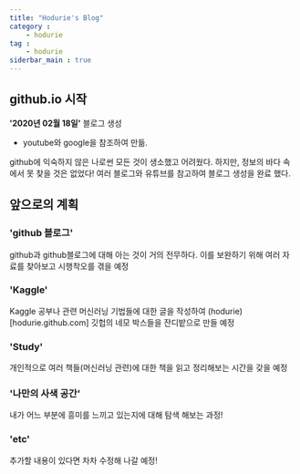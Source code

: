```yaml
---
title: "Hodurie's Blog"
category : 
    - hodurie
tag :
    - hodurie
siderbar_main : true
---
```


## github.io 시작
**'2020년 02월 18일'**
블로그 생성
- youtube와 google을 참조하여 만듦.

github에 익숙하지 않은 나로썬 모든 것이 생소했고 어려웠다.
하지만, 정보의 바다 속에서 못 찾을 것은 없었다!
여러 블로그와 유튜브를 참고하여 블로그 생성을 완료 했다.

## 앞으로의 계획

### 'github 블로그'
github과 github블로그에 대해 아는 것이 거의 전무하다.
이를 보완하기 위해 여러 자료를 찾아보고 시행착오를 겪을 예정

### 'Kaggle'
Kaggle 공부나 관련 머신러닝 기법들에 대한 글을 작성하여 
(hodurie)[hodurie.github.com] 깃헙의 네모 박스들을 잔디밭으로 만들 예정

### 'Study'
개인적으로 여러 책들(머신러닝 관련)에 대한 책을 읽고 정리해보는 시간을 갖을 예정

### '나만의 사색 공간'
내가 어느 부분에 흥미를 느끼고 있는지에 대해 탐색 해보는 과정!

### 'etc'
추가할 내용이 있다면 차차 수정해 나갈 예정!

